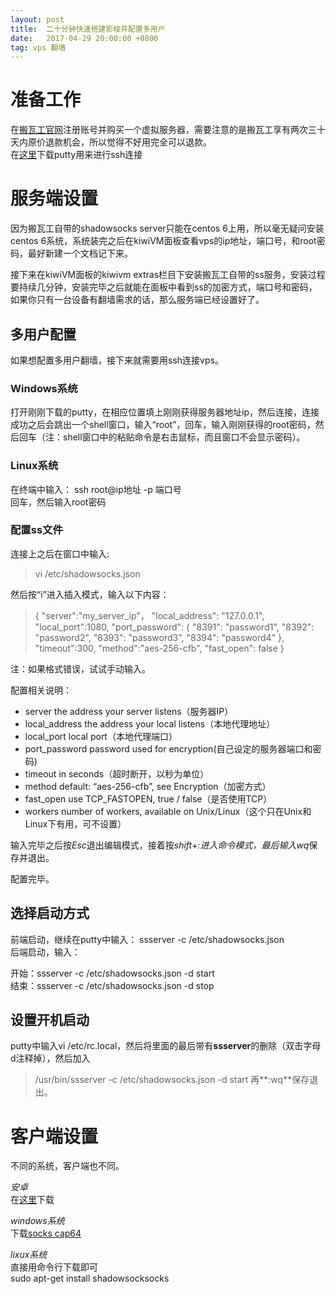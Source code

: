 ```yaml
---
layout: post
title:  二十分钟快速搭建影梭并配置多用户
date:   2017-04-29 20:00:00 +0800
tag: vps 翻墙
---
```


#  准备工作
在[搬瓦工官网](https://bwh1.net/)注册账号并购买一个虚拟服务器，需要注意的是搬瓦工享有两次三十天内原价退款机会，所以觉得不好用完全可以退款。  
在[这里](http://www.chiark.greenend.org.uk/~sgtatham/putty/latest.html)下载putty用来进行ssh连接

#  服务端设置
因为搬瓦工自带的shadowsocks server只能在centos 6上用，所以毫无疑问安装centos 6系统，系统装完之后在kiwiVM面板查看vps的ip地址，端口号，和root密码，最好新建一个文档记下来。

接下来在kiwiVM面板的kiwivm extras栏目下安装搬瓦工自带的ss服务，安装过程要持续几分钟，安装完毕之后就能在面板中看到ss的加密方式，端口号和密码，如果你只有一台设备有翻墙需求的话，那么服务端已经设置好了。 
## 多用户配置
如果想配置多用户翻墙，接下来就需要用ssh连接vps。

### Windows系统
打开刚刚下载的putty，在相应位置填上刚刚获得服务器地址ip，然后连接，连接成功之后会跳出一个shell窗口，输入“root”，回车，输入刚刚获得的root密码，然后回车（注：shell窗口中的粘贴命令是右击鼠标，而且窗口不会显示密码）。 

### Linux系统
在终端中输入：
    ssh root@ip地址 -p 端口号  
回车，然后输入root密码

### 配置ss文件
连接上之后在窗口中输入:
   > vi /etc/shadowsocks.json

然后按“i”进入插入模式，输入以下内容：

 > {
 "server":"my_server_ip"，
 "local_address": "127.0.0.1",
 "local_port":1080,
  "port_password": {
     "8391": "password1",
     "8392": "password2",
     "8393": "password3",
     "8394": "password4"
 },
 "timeout":300,
 "method":"aes-256-cfb",
 "fast_open": false
}

注：如果格式错误，试试手动输入。

配置相关说明：
* server	        the address your server listens（服务器IP）
* local_address	the address your local listens（本地代理地址）
* local_port	local port（本地代理端口）
* port_password	password used for encryption(自己设定的服务器端口和密码)
* timeout	        in seconds（超时断开，以秒为单位）
* method	        default: “aes-256-cfb”, see Encryption（加密方式）
* fast_open	use TCP_FASTOPEN, true / false（是否使用TCP）
* workers	        number of workers, available on Unix/Linux（这个只在Unix和Linux下有用，可不设置）

输入完毕之后按*Esc*退出编辑模式，接着按*shift*+*:*进入命令模式，最后输入*wq*保存并退出。

配置完毕。
## 选择启动方式
前端启动，继续在putty中输入：
    ssserver -c /etc/shadowsocks.json  
后端启动，输入：
    
开始：ssserver -c /etc/shadowsocks.json -d start  
结束：ssserver -c /etc/shadowsocks.json -d stop


## 设置开机启动
putty中输入vi /etc/rc.local，然后将里面的最后带有**ssserver**的删除（双击字母d注释掉），然后加入
> /usr/bin/ssserver -c /etc/shadowsocks.json -d start
再**:wq**保存退出。

# 客户端设置
不同的系统，客户端也不同。

*安卓*  
在[这里](https://github.com/shadowsocks/shadowsocks-android/releases)下载 


*windows系统*  
下载[socks cap64](https://www.sockscap64.com/)

*lixux系统*  
直接用命令行下载即可  
sudo apt-get install shadowsocksocks










  




